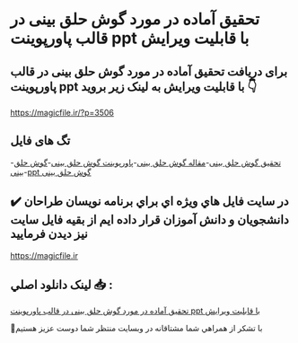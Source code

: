 # تحقیق آماده در مورد گوش حلق بینی در قالب پاورپوینت ppt با قابلیت ویرایش

## برای دریافت تحقیق آماده در مورد گوش حلق بینی در قالب پاورپوینت ppt با قابلیت ویرایش به لینک زیر بروید 👇

https://magicfile.ir/?p=3506

## تگ های فایل

-[تحقیق گوش حلق بینی](https://magicfile.ir/product/%d8%aa%d8%ad%d9%82%db%8c%d9%82-%da%af%d9%88%d8%b4-%d8%ad%d9%84%d9%82-%d8%a8%db%8c%d9%86%db%8c-%d8%af%d8%b1-%d9%be%d8%a7%d9%88%d8%b1%d9%be%d9%88%db%8c%d9%86%d8%aa/)-[مقاله گوش حلق بینی](https://magicfile.ir/product/%d8%aa%d8%ad%d9%82%db%8c%d9%82-%da%af%d9%88%d8%b4-%d8%ad%d9%84%d9%82-%d8%a8%db%8c%d9%86%db%8c-%d8%af%d8%b1-%d9%be%d8%a7%d9%88%d8%b1%d9%be%d9%88%db%8c%d9%86%d8%aa/)-[پاورپوینت گوش حلق بینی](https://magicfile.ir/product/%d8%aa%d8%ad%d9%82%db%8c%d9%82-%da%af%d9%88%d8%b4-%d8%ad%d9%84%d9%82-%d8%a8%db%8c%d9%86%db%8c-%d8%af%d8%b1-%d9%be%d8%a7%d9%88%d8%b1%d9%be%d9%88%db%8c%d9%86%d8%aa/)-[گوش حلق بینی](https://magicfile.ir/product/%d8%aa%d8%ad%d9%82%db%8c%d9%82-%da%af%d9%88%d8%b4-%d8%ad%d9%84%d9%82-%d8%a8%db%8c%d9%86%db%8c-%d8%af%d8%b1-%d9%be%d8%a7%d9%88%d8%b1%d9%be%d9%88%db%8c%d9%86%d8%aa/)-[ppt گوش حلق بینی](https://magicfile.ir/product/%d8%aa%d8%ad%d9%82%db%8c%d9%82-%da%af%d9%88%d8%b4-%d8%ad%d9%84%d9%82-%d8%a8%db%8c%d9%86%db%8c-%d8%af%d8%b1-%d9%be%d8%a7%d9%88%d8%b1%d9%be%d9%88%db%8c%d9%86%d8%aa/)

## ✔️ در سايت فايل هاي ويژه اي براي برنامه نويسان طراحان دانشجويان و دانش آموزان قرار داده ايم از بقيه فايل سايت نيز ديدن فرماييد

https://magicfile.ir


## لينک دانلود اصلي 📥 :

[تحقیق آماده در مورد گوش حلق بینی در قالب پاورپوینت ppt با قابلیت ویرایش](https://magicfile.ir/product/%d8%aa%d8%ad%d9%82%db%8c%d9%82-%da%af%d9%88%d8%b4-%d8%ad%d9%84%d9%82-%d8%a8%db%8c%d9%86%db%8c-%d8%af%d8%b1-%d9%be%d8%a7%d9%88%d8%b1%d9%be%d9%88%db%8c%d9%86%d8%aa/) 


🙏با تشکر از همراهي شما مشتاقانه در وبسایت منتظر شما دوست عزیز هستیم

